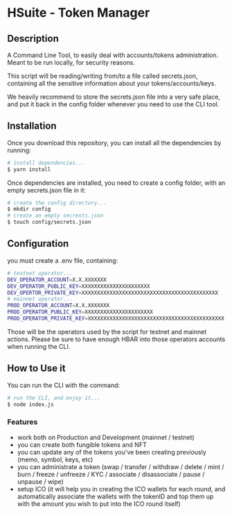 # HSuite - Token Manager
## Description

A Command Line Tool, to easily deal with accounts/tokens administration.
Meant to be run locally, for security reasons.

This script will be reading/writing from/to a file called secrets.json,
containing all the sensitive information about your tokens/accounts/keys.

We heavily recommend to store the secrets.json file into a very safe place, and put it back in the config folder whenever you need to use the CLI tool.

## Installation
Once you download this repository, you can install all the dependencies by running:

```bash
# install dependencies...
$ yarn install
```

Once dependencies are installed, you need to create a config folder, with an empty secrets.json file in it:
```bash
# create the config directory...
$ mkdir config
# create an empty secrests.json
$ touch config/secrets.json
```

## Configuration
you must create a .env file, containing:

```bash
# testnet operator...
DEV_OPERATOR_ACCOUNT=X.X.XXXXXXX
DEV_OPERATOR_PUBLIC_KEY=XXXXXXXXXXXXXXXXXXXXXX
DEV_OPERTOR_PRIVATE_KEY=XXXXXXXXXXXXXXXXXXXXXXXXXXXXXXXXXXXXXXXXXXXX
# mainnet operator...
PROD_OPERATOR_ACCOUNT=X.X.XXXXXXX
PROD_OPERATOR_PUBLIC_KEY=XXXXXXXXXXXXXXXXXXXXXX
PROD_OPERATOR_PRIVATE_KEY=XXXXXXXXXXXXXXXXXXXXXXXXXXXXXXXXXXXXXXXXXXXX
```

Those will be the operators used by the script for testnet and mainnet actions.
Please be sure to have enough HBAR into those operators accounts when running the CLI.
## How to Use it
You can run the CLI with the command:
```bash
# run the CLI, and enjoy it...
$ node index.js
```

### Features
- work both on Production and Development (mainnet / testnet)
- you can create both fungible tokens and NFT
- you can update any of the tokens you've been creating previously (memo, symbol, keys, etc)
- you can administrate a token (swap / transfer / withdraw / delete / mint / burn / freeze / unfreeze / KYC / associate / disassociate / pause / unpause / wipe)
- setup ICO (it will help you in creating the ICO wallets for each round, and automatically associate the wallets with the tokenID and top them up with the amount you wish to put into the ICO round itself)
